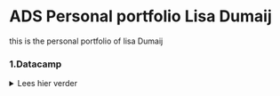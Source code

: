 # ADS Personal portfolio Lisa Dumaij

this is the personal portfolio of lisa Dumaij

### 1.Datacamp
<details>
  <summary> Lees hier verder </summary>
  For this minor I used DataCamp. This wasn't my first time using DataCamp, I used this program last year for my engineering business studies degree. As a result, there was also an overlap in the courses I had to do for this minor. Because I had already completed some courses, I didn't get extra points if I did them again and it wasn't in the leaderboard either.
  <details>
  <summary>1.1 Introduction to Python</summary>
    Because I had done this course before, it was relatively easy for me. It was nice to use this course as a refresher. It had been half a year ago that I had used python, which had wiped it out a bit.
    </details>
  <details>
  <summary>1.2 Intermediate Python </summary>
    I had also completed this course before. In the first chapter I liked making plots again. Last year I found making data visualizations and in this course that came back for a while. This chapter also went fairly quickly. In the second chapter the import of CSV was discussed. I later also used this code for the project, see as an example !!!!!! . The last chapters were already a bit more complicated, making loops was already complicated last year.
      </details>
  <details>
  <summary>1.3 Python Data Science toolbox </summary>
    I found the first part of the data science toolbox complicated, because I did not fully understand the subject, so I looked up videos on YouTube for additional explanation. In addition, kept in the slides next to the assignment. This allowed me to look back at how they had done it in the video. This made the material a bit clearer. I found the second part of this course easier, I understood the material reasonably well and went through it faster than the course before. However, I also sometimes kept the slides with this course to look back at how it was done in the video.
      </details>
  <details>
  <summary>1.4 Statistical Thinking in Python </summary>
    I found this course very interesting. I already had a lot of statistics in my education, but never done this in Python. I really liked this combination, which made me feel like I completed the course quickly. I understood the stat behind it which made the steps in python make sense to me as well.
      </details>
        

              
             
